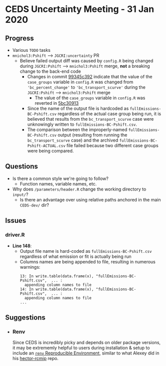 # CEDS Uncertainty Meeting - 31 Jan 2020

## Progress
* Various `TODO` tasks
* `mnichol3:Pshift` --> `JGCRI:uncertainty` PR
  * Believe failed output diff was caused by `config.R` being changed during `JGCRI:Pshift` --> `mnichol3:Pshift` merge, **not** a breaking change to the back-end code
    * Changes in commit [99345c392](https://github.com/mnichol3/CEDS-dev/commit/99345c3924271126714bf584b66993da8f99d3ca) indicate that the value of the `case_groups` variable in `config.R` was changed from `'bc_percent_change'` to `'bc_transport_scurve'` during the `JGCRI:Pshift` --> `mnichol3:Pshift` merge
      * The value of the `case_groups` variable in `config.R` was reverted in [5bc30913](https://github.com/mnichol3/CEDS-dev/commit/5bc309130bd28484ac382cc2db7d5acf647e0c76)
    * Since the name of the output file is hardcoded as `fullEmissions-BC-Pshift.csv` regardless of the actual case group being run, it is believed that results from the `bc_transport_scurve` case were unknowingly written to `fullEmissions-BC-Pshift.csv`.
    * The comparison between the improperly-named `fullEmissions-BC-Pshift.csv` output (resulting from running the `bc_transport_scurve` case) and the archived `fullEmissions-BC-Pshift-ACTUAL.csv` file failed because two different case groups were being compared. 

## Questions
* Is there a common style we're going to follow?
  * Function names, variable names, etc.
* Why does `/parameters/header.R` change the working directory to `input/`?
  * Is there an advantage over using relative paths anchored in the main `CEDS-dev/` dir?


## Issues

### driver.R
* **Line 148**:
  * Output file name is hard-coded as `fullEmissions-BC-Pshift.csv` regardless of what emission or fit is actually being run
  * Columns names are being appended to file, resulting in numerous warnings:
    ```
    13: In write.table(data.frame(x), "fullEmissions-BC-Pshift.csv",  ... :
      appending column names to file
    14: In write.table(data.frame(x), "fullEmissions-BC-Pshift.csv",  ... :
      appending column names to file
    ...
    ```


## Suggestions

* ### Renv
  Since CEDS is incredibly picky and depends on older package versions, it may be extrememly helpful to users during   installation & setup to include an [`renv` Reproducible Environment](https://cran.r-project.org/web/packages/renv/index.html), similar to what Alexey did in his [hector-rcmip](https://github.com/ashiklom/hector-rcmip) repo.
